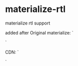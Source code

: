 # materialize-rtl
materialize rtl support

added after Original materialize:
`<!-- materialize -->
<link rel="stylesheet" href="materialize.min.css"/>

<!-- materialize right-to-left -->
<link rel="stylesheet" href="materialize-rtl.min.css"/>`

CDN:
`<!-- latest materialize -->
<link rel="stylesheet" href="https://cdn.jsdelivr.net/npm/materialize-css@latest/dist/css/materialize.min.css"/>

<!-- materialize right-to-left -->
<link rel="stylesheet" href="https://raw.githubusercontent.com/atechninfo/materialize-rtl/master/materialize-rtl.min.css"/>`


